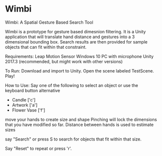 # Wimbi
Wimbi: A Spatial Gesture Based Search Tool

Wimbi is a prototype for gesture based dimesnion filtering. It is a Unity application that will translate hand distance and gestures into a 3 dimensional bounding box. Search results are then provided for sample objects that can fit within that constraint.

Requirements:
Leap Motion Sensor
Windows 10 PC with microphone
Unity 2017.3 (recommended, but might work with other versions)

To Run:
Download and import to Unity. Open the scene labeled TestScene.
Play!

How to Use:
Say one of the following to select an object or use the keyboard button alternative 
+ Candle ['c']
+ Artwork ['a']
+ Flower Vase ['f']

move your hands to create size and shape
Pinching will lock the dimensions that you have modified so far. Distance between hands is used to estimate sizes

say "Search" or press S to search for objects that fit within that size.

Say "Reset" to repeat or press 'r'.


